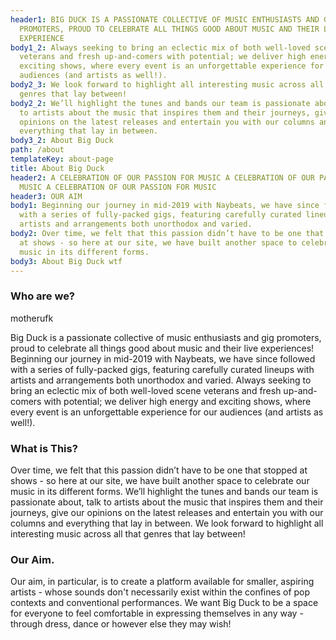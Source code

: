 ```yaml
---
header1: BIG DUCK IS A PASSIONATE COLLECTIVE OF MUSIC ENTHUSIASTS AND GI
  PROMOTERS, PROUD TO CELEBRATE ALL THINGS GOOD ABOUT MUSIC AND THEIR LIVE
  EXPERIENCE
body1_2: Always seeking to bring an eclectic mix of both well-loved scene
  veterans and fresh up-and-comers with potential; we deliver high energy and
  exciting shows, where every event is an unforgettable experience for our
  audiences (and artists as well!).
body2_3: We look forward to highlight all interesting music across all that
  genres that lay between!
body2_2: We’ll highlight the tunes and bands our team is passionate about, talk
  to artists about the music that inspires them and their journeys, give our
  opinions on the latest releases and entertain you with our columns and
  everything that lay in between.
body3_2: About Big Duck
path: /about
templateKey: about-page
title: About Big Duck
header2: A CELEBRATION OF OUR PASSION FOR MUSIC A CELEBRATION OF OUR PASSION FOR
  MUSIC A CELEBRATION OF OUR PASSION FOR MUSIC
header3: OUR AIM
body1: Beginning our journey in mid-2019 with Naybeats, we have since followed
  with a series of fully-packed gigs, featuring carefully curated lineups with
  artists and arrangements both unorthodox and varied.
body2: Over time, we felt that this passion didn’t have to be one that stopped
  at shows - so here at our site, we have built another space to celebrate our
  music in its different forms.
body3: About Big Duck wtf
---
```


### Who are we?

motherufk

Big Duck is a passionate collective of music enthusiasts and gig promoters, proud to celebrate all things good about music and their live experiences! Beginning our journey in mid-2019 with Naybeats, we have since followed with a series of fully-packed gigs, featuring carefully curated lineups with artists and arrangements both unorthodox and varied. Always seeking to bring an eclectic mix of both well-loved scene veterans and fresh up-and-comers with potential; we deliver high energy and exciting shows, where every event is an unforgettable experience for our audiences (and artists as well!).

### What is This?

Over time, we felt that this passion didn’t have to be one that stopped at shows - so here at our site, we have built another space to celebrate our music in its different forms. We’ll highlight the tunes and bands our team is passionate about, talk to artists about the music that inspires them and their journeys, give our opinions on the latest releases and entertain you with our columns and everything that lay in between. We look forward to highlight all interesting music across all that genres that lay between!

### Our Aim.

Our aim, in particular, is to create a platform available for smaller, aspiring artists - whose sounds don't necessarily exist within the confines of pop contexts and conventional performances. We want Big Duck to be a space for everyone to feel comfortable in expressing themselves in any way - through dress, dance or however else they may wish!
